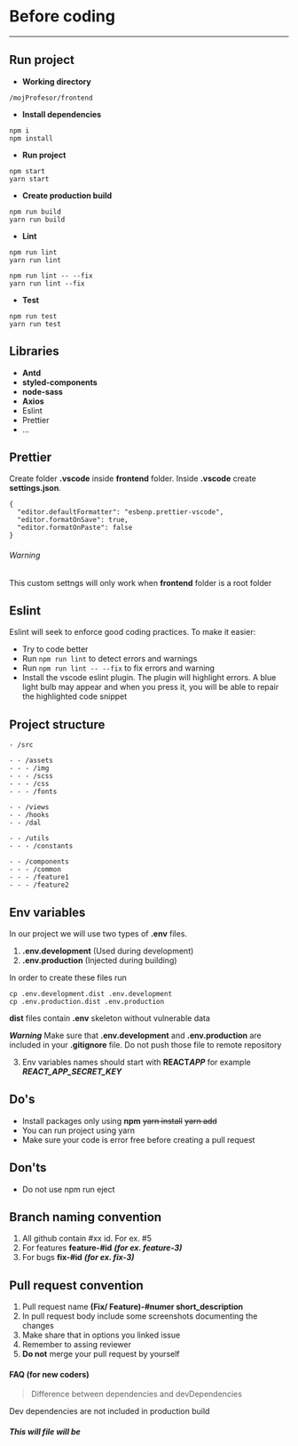 # Before coding

---

## Run project

-   **Working directory**

```
/mojProfesor/frontend
```

-   **Install dependencies**

```
npm i
npm install

```

-   **Run project**

```
npm start
yarn start
```

-   **Create production build**

```
npm run build
yarn run build
```

-   **Lint**

```
npm run lint
yarn run lint

npm run lint -- --fix
yarn run lint --fix
```

-   **Test**

```
npm run test
yarn run test
```

## Libraries

-   **Antd**
-   **styled-components**
-   **node-sass**
-   **Axios**
-   Eslint
-   Prettier
-   ...

## Prettier

Create folder **.vscode** inside **frontend** folder.
Inside **.vscode** create **settings.json**.

```
{
  "editor.defaultFormatter": "esbenp.prettier-vscode",
  "editor.formatOnSave": true,
  "editor.formatOnPaste": false
}

```

###### Warning

This custom settngs will only work when **frontend** folder is a root folder

## Eslint

Eslint will seek to enforce good coding practices. To make it easier:

-   Try to code better
-   Run `npm run lint` to detect errors and warnings
-   Run `npm run lint -- --fix` to fix errors and warning
-   Install the vscode eslint plugin. The plugin will highlight errors. A blue light bulb may appear and when you press it, you will be able to repair the highlighted code snippet

## Project structure

```
- /src

- - /assets
- - - /img
- - - /scss
- - - /css
- - - /fonts

- - /views
- - /hooks
- - /dal

- - /utils
- - - /constants

- - /components
- - - /common
- - - /feature1
- - - /feature2
```

## Env variables

In our project we will use two types of **.env** files.

1. **.env.development** (Used during development)
2. **.env.production** (Injected during building)

In order to create these files run

```
cp .env.development.dist .env.development
cp .env.production.dist .env.production
```

**dist** files contain **.env** skeleton without vulnerable data

**_Warning_**
Make sure that **.env.development** and **.env.production** are included in your **.gitignore** file. Do not push those file to remote repository

3. Env variables names should start with **REACT*APP***
   for example **_REACT_APP_SECRET_KEY_**

## Do's

-   Install packages only using **npm** ~~yarn install~~ ~~yarn add~~
-   You can run project using yarn
-   Make sure your code is error free before creating a pull request

## Don'ts

-   Do not use npm run eject

## Branch naming convention

1. All github contain #xx id. For ex. #5
2. For features **feature-#id** **_(for ex. feature-3)_**
3. For bugs **fix-#id** **_(for ex. fix-3)_**

## Pull request convention

1. Pull request name **(Fix/ Feature)-#numer short_description**
2. In pull request body include some screenshots documenting the changes
3. Make share that in options you linked issue
4. Remember to assing reviewer
5. **Do not** merge your pull request by yourself

#### FAQ (for new coders)

> Difference between dependencies and devDependencies

Dev dependencies are not included in production build

##### This will file will be
